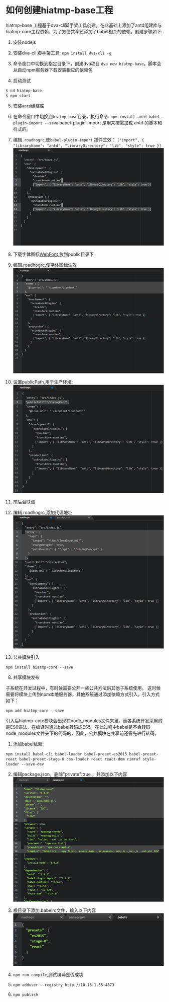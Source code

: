# 如何创建hiatmp-base工程
hiatmp-base 工程基于dva-cli脚手架工具创建。在此基础上添加了antd组建库与hiatmp-core工程依赖，为了方便共享还添加了babel相关的依赖。创建步骤如下:

1. 安装nodejs

2. 安装dva-cli 脚手架工具: `npm install dva-cli -g`

3. 命令窗口中切换到指定目录下，创建dva项目 `dva new hiatmp-base`。脚本会从自动npm服务器下载安装相应的依赖包

4. 启动测试
  ```
  $ cd hiatmp-base
  $ npm start
  ```
5. 安装`antd`组建库
  1. 在命令窗口中切换到`hiatmp-base`目录，执行命令:
    ```
    npm install antd babel-plugin-import --save
    ```
    babel-plugin-import 是用来按需加载 antd 的脚本和样式的。

  2. 编辑`.roadhogrc`,使`babel-plugin-import` 插件生效：
    ```
    ["import", { "libraryName": "antd", "libraryDirectory": "lib", "style": true }]
    ```
  ![  enable-babelpluginimport](images/2017/03/1.png)

  3. 下载字体图标[WebFont](https://ant.design/docs/resource/download-cn),放到public目录下

  4. 编辑.roadhogrc,使字体图标生效
![  enableiconfont](images/2017/03/2.png)

  5. 设置publicPath,用于生产环境:
![  setpublicpath](images/2017/03/3.png)

6. 前后台联调

  1. 编辑.roadhogrc,添加代理地址
![  addproxy](images/2017/03/4.png)

7. 公共模块引入
  ```
  npm install hiatmp-core --save
  ```

8. 共享模块发布

  子系统在开发过程中，有时候需要公开一些公共方法供其他子系统使用。 这时候需要将模块上传到npm本地服务器，其他系统通过添加依赖方式引入。引入方式如下：
  ```
  npm add hiatmp-core --save
  ```
  引入后hiatmp-core模块会出现在node_modules文件夹里。而各系统开发采用的是ES6语法，在编译时通过babel转码成ES5。在此过程中babel是不会转码node_modules文件夹下的代码的，因此，公共模块在共享前还需先进行转码。

  1. 添加babel依赖:
  ```
  npm install babel-cli babel-loader babel-preset-es2015 babel-preset-react babel-preset-stage-0 css-loader react react-dom rimraf style-loader --save-dev
  ```
  2. 编辑package.json，删除"private":true ，并添加以下内容
![editpackagejson](images/2017/03/5.png)

  3. 根目录下添加.babelrc文件，输入以下内容
![babelrc](images/2017/03/6.png)
  4. `npm run compile`,测试编译是否成功

  5. `npm adduser --registry http://10.16.1.55:4873`

  6. `npm publish`
